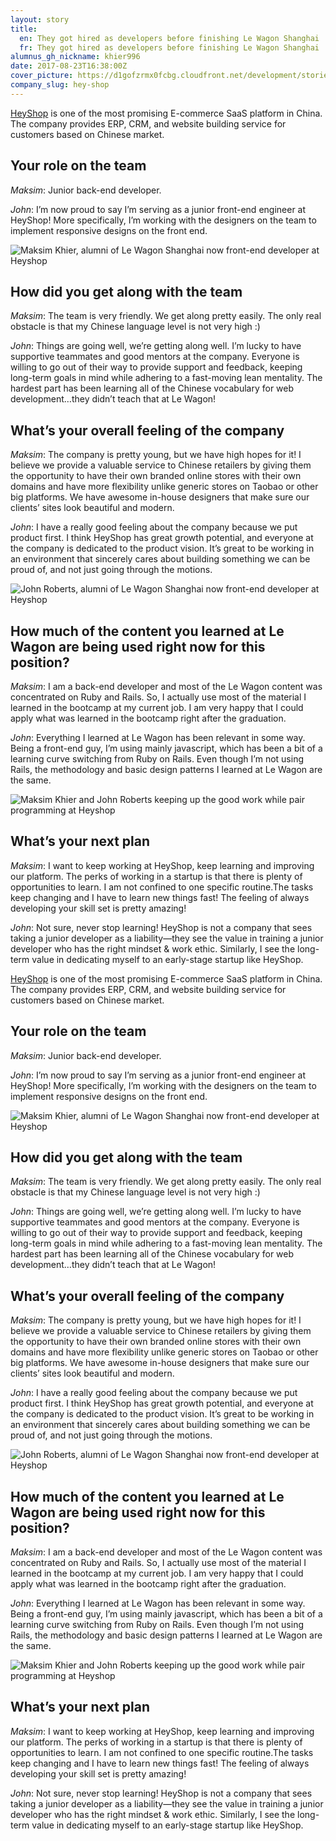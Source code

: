 ```yaml
---
layout: story
title:
  en: They got hired as developers before finishing Le Wagon Shanghai
  fr: They got hired as developers before finishing Le Wagon Shanghai
alumnus_gh_nickname: khier996
date: 2017-08-23T16:38:00Z
cover_picture: https://d1gofzrmx0fcbg.cloudfront.net/development/stories/pictures/000/000/018/cover/_H4A1105.jpg?1503506267
company_slug: hey-shop
---
```


[HeyShop](http://hey.shop) is one of the most promising E-commerce SaaS platform in China. The company provides ERP, CRM, and website building service for customers based on Chinese market. 

## Your role on the team 
  
*Maksim*: Junior back-end developer.

*John*: I’m now proud to say I’m serving as a junior front-end engineer at HeyShop! More specifically, I’m working with the designers on the team to implement responsive designs on the front end.

<p><img src="https://raw.githubusercontent.com/lewagon/www-images/master/testimonials/maksimandjohn/john-and-max-got-hired-as-developers-before-finishing-le-wagon-shanghai_1.jpg" alt="Maksim Khier, alumni of Le Wagon Shanghai now front-end developer at Heyshop"></p>
  
## How did you get along with the team

*Maksim*: The team is very friendly. We get along pretty  easily. The only real obstacle is that my Chinese language level is not very high :)

*John*: Things are going well, we’re getting along well. I’m lucky to have supportive teammates and good mentors at the company. Everyone is willing to go out of their way to provide support and feedback, keeping long-term goals in mind while adhering to a fast-moving lean mentality. The hardest part has been learning all of the Chinese vocabulary for web development…they didn’t teach that at Le Wagon!
   
## What’s your overall feeling of the company
  
*Maksim*: The company is pretty young, but we have high hopes for it! I believe we provide a valuable service to Chinese retailers by giving them the opportunity to have their own branded online stores with their own domains and have more flexibility unlike generic stores on Taobao or other big platforms. We have awesome in-house designers that make sure our clients’ sites look beautiful and modern.

*John*: I have a really good feeling about the company because we put product first. I think HeyShop has great growth potential, and everyone at the company is dedicated to the product vision. It’s great to be working in an environment that sincerely cares about building something we can be proud of, and not just going through the motions.

<p><img src="https://raw.githubusercontent.com/lewagon/www-images/master/testimonials/maksimandjohn/john-and-max-got-hired-as-developers-before-finishing-le-wagon-shanghai_2.jpg" alt="John Roberts, alumni of Le Wagon Shanghai now front-end developer at Heyshop"></p>

## How much of the content you learned at Le Wagon are being used right now for this position?
  
*Maksim*: I am a back-end developer and most of the Le Wagon content was concentrated on Ruby and Rails. So, I actually use most of the material I learned in the bootcamp at my current job. I am very happy that I could apply what was learned in the bootcamp right after the graduation.

*John*: Everything I learned at Le Wagon has been relevant in some way. Being a front-end guy, I’m using mainly javascript, which has been a bit of a learning curve switching from Ruby on Rails. Even though I’m not using Rails, the methodology and basic design patterns I learned at Le Wagon are the same.

<p><img src="https://raw.githubusercontent.com/lewagon/www-images/master/testimonials/maksimandjohn/john-and-max-got-hired-as-developers-before-finishing-le-wagon-shanghai_3.jpg" alt="Maksim Khier and John Roberts keeping up the good work while pair programming at Heyshop"></p>

## What’s your next plan

*Maksim*: I want to keep working at HeyShop, keep learning and improving our platform. The perks of working in a startup is that there is plenty of opportunities to learn. I am not confined to one specific routine.The tasks keep changing and I have to learn new things fast! The feeling of always developing your skill set is pretty amazing!

*John*: Not sure, never stop learning! HeyShop is not a company that sees taking a junior developer as a liability—they see the value in training a junior developer who has the right mindset & work ethic. Similarly, I see the long-term value in dedicating myself to an early-stage startup like HeyShop.


[HeyShop](http://hey.shop) is one of the most promising E-commerce SaaS platform in China. The company provides ERP, CRM, and website building service for customers based on Chinese market. 

## Your role on the team 
  
*Maksim*: Junior back-end developer.

*John*: I’m now proud to say I’m serving as a junior front-end engineer at HeyShop! More specifically, I’m working with the designers on the team to implement responsive designs on the front end.

<p><img src="https://raw.githubusercontent.com/lewagon/www-images/master/testimonials/maksimandjohn/john-and-max-got-hired-as-developers-before-finishing-le-wagon-shanghai_1.jpg" alt="Maksim Khier, alumni of Le Wagon Shanghai now front-end developer at Heyshop"></p>
  
## How did you get along with the team

*Maksim*: The team is very friendly. We get along pretty  easily. The only real obstacle is that my Chinese language level is not very high :)

*John*: Things are going well, we’re getting along well. I’m lucky to have supportive teammates and good mentors at the company. Everyone is willing to go out of their way to provide support and feedback, keeping long-term goals in mind while adhering to a fast-moving lean mentality. The hardest part has been learning all of the Chinese vocabulary for web development…they didn’t teach that at Le Wagon!
   
## What’s your overall feeling of the company
  
*Maksim*: The company is pretty young, but we have high hopes for it! I believe we provide a valuable service to Chinese retailers by giving them the opportunity to have their own branded online stores with their own domains and have more flexibility unlike generic stores on Taobao or other big platforms. We have awesome in-house designers that make sure our clients’ sites look beautiful and modern.

*John*: I have a really good feeling about the company because we put product first. I think HeyShop has great growth potential, and everyone at the company is dedicated to the product vision. It’s great to be working in an environment that sincerely cares about building something we can be proud of, and not just going through the motions.

<p><img src="https://raw.githubusercontent.com/lewagon/www-images/master/testimonials/maksimandjohn/john-and-max-got-hired-as-developers-before-finishing-le-wagon-shanghai_2.jpg" alt="John Roberts, alumni of Le Wagon Shanghai now front-end developer at Heyshop"></p>

## How much of the content you learned at Le Wagon are being used right now for this position?
  
*Maksim*: I am a back-end developer and most of the Le Wagon content was concentrated on Ruby and Rails. So, I actually use most of the material I learned in the bootcamp at my current job. I am very happy that I could apply what was learned in the bootcamp right after the graduation.

*John*: Everything I learned at Le Wagon has been relevant in some way. Being a front-end guy, I’m using mainly javascript, which has been a bit of a learning curve switching from Ruby on Rails. Even though I’m not using Rails, the methodology and basic design patterns I learned at Le Wagon are the same.

<p><img src="https://raw.githubusercontent.com/lewagon/www-images/master/testimonials/maksimandjohn/john-and-max-got-hired-as-developers-before-finishing-le-wagon-shanghai_3.jpg" alt="Maksim Khier and John Roberts keeping up the good work while pair programming at Heyshop"></p>

## What’s your next plan

*Maksim*: I want to keep working at HeyShop, keep learning and improving our platform. The perks of working in a startup is that there is plenty of opportunities to learn. I am not confined to one specific routine.The tasks keep changing and I have to learn new things fast! The feeling of always developing your skill set is pretty amazing!

*John*: Not sure, never stop learning! HeyShop is not a company that sees taking a junior developer as a liability—they see the value in training a junior developer who has the right mindset & work ethic. Similarly, I see the long-term value in dedicating myself to an early-stage startup like HeyShop.